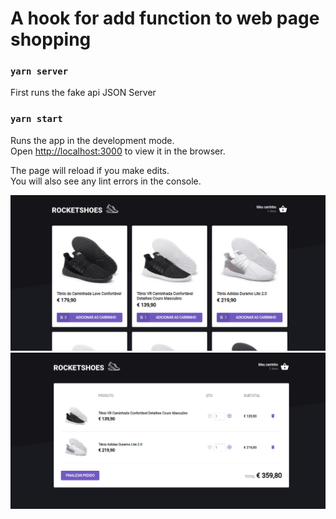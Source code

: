 # A hook for add function to web page shopping


### `yarn server`
First runs the fake api JSON Server


### `yarn start`

Runs the app in the development mode.\
Open [http://localhost:3000](http://localhost:3000) to view it in the browser.

The page will reload if you make edits.\
You will also see any lint errors in the console.


![Alt text](imgs/img1.png)
![Alt text](imgs/img2.png)